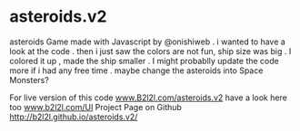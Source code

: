# asteroids.v2
asteroids Game made with Javascript by @onishiweb . 
i wanted to have a look at the code .  then i just saw the colors are not fun, ship size was big . 
I colored it up , made the ship smaller . 
I might probablly update the code more if i had any free time . 
maybe change the asteroids into Space Monsters?  



For live version of this code 
 www.B2l2l.com/asteroids.v2
 have a look here too www.b2l2l.com/UI
Project Page on Github http://b2l2l.github.io/asteroids.v2/
